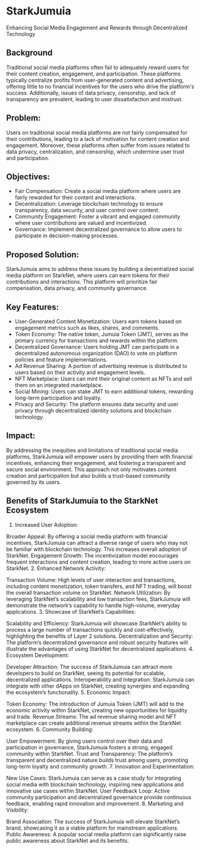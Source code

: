 # StarkJumuia
Enhancing Social Media Engagement and Rewards through Decentralized Technology

## Background
Traditional social media platforms often fail to adequately reward users for their content creation, engagement, and participation. These platforms typically centralize profits from user-generated content and advertising, offering little to no financial incentives for the users who drive the platform's success. Additionally, issues of data privacy, censorship, and lack of transparency are prevalent, leading to user dissatisfaction and mistrust.

## Problem:
Users on traditional social media platforms are not fairly compensated for their contributions, leading to a lack of motivation for content creation and engagement. Moreover, these platforms often suffer from issues related to data privacy, centralization, and censorship, which undermine user trust and participation.

## Objectives:

- Fair Compensation: Create a social media platform where users are fairly rewarded for their content and interactions.
- Decentralization: Leverage blockchain technology to ensure transparency, data security, and user control over content.
- Community Engagement: Foster a vibrant and engaged community where user contributions are valued and incentivized.
- Governance: Implement decentralized governance to allow users to participate in decision-making processes.

## Proposed Solution:
StarkJumuia aims to address these issues by building a decentralized social media platform on StarkNet, where users can earn tokens for their contributions and interactions. This platform will prioritize fair compensation, data privacy, and community governance.

## Key Features:

- User-Generated Content Monetization: Users earn tokens based on engagement metrics such as likes, shares, and comments.
- Token Economy: The native token, Jumuia Token (JMT), serves as the primary currency for transactions and rewards within the platform.
- Decentralized Governance: Users holding JMT can participate in a decentralized autonomous organization (DAO) to vote on platform policies and feature implementations.
- Ad Revenue Sharing: A portion of advertising revenue is distributed to users based on their activity and engagement levels.
- NFT Marketplace: Users can mint their original content as NFTs and sell them on an integrated marketplace.
- Social Mining: Users can stake JMT to earn additional tokens, rewarding long-term participation and loyalty.
- Privacy and Security: The platform ensures data security and user privacy through decentralized identity solutions and blockchain technology.

## Impact:
By addressing the inequities and limitations of traditional social media platforms, StarkJumuia will empower users by providing them with financial incentives, enhancing their engagement, and fostering a transparent and secure social environment. This approach not only motivates content creation and participation but also builds a trust-based community governed by its users.

## Benefits of StarkJumuia to the StarkNet Ecosystem
1. Increased User Adoption:

Broader Appeal: By offering a social media platform with financial incentives, StarkJumuia can attract a diverse range of users who may not be familiar with blockchain technology. This increases overall adoption of StarkNet.
Engagement Growth: The incentivization model encourages frequent interactions and content creation, leading to more active users on StarkNet.
2. Enhanced Network Activity:

Transaction Volume: High levels of user interaction and transactions, including content monetization, token transfers, and NFT trading, will boost the overall transaction volume on StarkNet.
Network Utilization: By leveraging StarkNet’s scalability and low transaction fees, StarkJumuia will demonstrate the network’s capability to handle high-volume, everyday applications.
3. Showcase of StarkNet’s Capabilities:

Scalability and Efficiency: StarkJumuia will showcase StarkNet’s ability to process a large number of transactions quickly and cost-effectively, highlighting the benefits of Layer 2 solutions.
Decentralization and Security: The platform’s decentralized governance and robust security features will illustrate the advantages of using StarkNet for decentralized applications.
4. Ecosystem Development:

Developer Attraction: The success of StarkJumuia can attract more developers to build on StarkNet, seeing its potential for scalable, decentralized applications.
Interoperability and Integration: StarkJumuia can integrate with other dApps on StarkNet, creating synergies and expanding the ecosystem’s functionality.
5. Economic Impact:

Token Economy: The introduction of Jumuia Token (JMT) will add to the economic activity within StarkNet, creating new opportunities for liquidity and trade.
Revenue Streams: The ad revenue sharing model and NFT marketplace can create additional revenue streams within the StarkNet ecosystem.
6. Community Building:

User Empowerment: By giving users control over their data and participation in governance, StarkJumuia fosters a strong, engaged community within StarkNet.
Trust and Transparency: The platform’s transparent and decentralized nature builds trust among users, promoting long-term loyalty and community growth.
7. Innovation and Experimentation:

New Use Cases: StarkJumuia can serve as a case study for integrating social media with blockchain technology, inspiring new applications and innovative use cases within StarkNet.
User Feedback Loop: Active community participation and decentralized governance provide continuous feedback, enabling rapid innovation and improvement.
8. Marketing and Visibility:

Brand Association: The success of StarkJumuia will elevate StarkNet’s brand, showcasing it as a viable platform for mainstream applications.
Public Awareness: A popular social media platform can significantly raise public awareness about StarkNet and its benefits.
